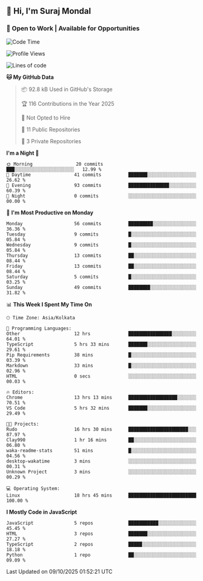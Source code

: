 ## 👋 Hi, I'm Suraj Mondal
### 🚀 Open to Work | Available for Opportunities

<!--START_SECTION:waka-->
![Code Time](http://img.shields.io/badge/Code%20Time-18%20hrs%2045%20mins-blue)

![Profile Views](http://img.shields.io/badge/Profile%20Views-214-blue)

![Lines of code](https://img.shields.io/badge/From%20Hello%20World%20I%27ve%20Written-99.7%20thousand%20lines%20of%20code-blue)

**🐱 My GitHub Data** 

> 📦 92.8 kB Used in GitHub's Storage 
 > 
> 🏆 116 Contributions in the Year 2025
 > 
> 🚫 Not Opted to Hire
 > 
> 📜 11 Public Repositories 
 > 
> 🔑 3 Private Repositories 
 > 
**I'm a Night 🦉** 

```text
🌞 Morning                20 commits          ███░░░░░░░░░░░░░░░░░░░░░░   12.99 % 
🌆 Daytime                41 commits          ███████░░░░░░░░░░░░░░░░░░   26.62 % 
🌃 Evening                93 commits          ███████████████░░░░░░░░░░   60.39 % 
🌙 Night                  0 commits           ░░░░░░░░░░░░░░░░░░░░░░░░░   00.00 % 
```
📅 **I'm Most Productive on Monday** 

```text
Monday                   56 commits          █████████░░░░░░░░░░░░░░░░   36.36 % 
Tuesday                  9 commits           █░░░░░░░░░░░░░░░░░░░░░░░░   05.84 % 
Wednesday                9 commits           █░░░░░░░░░░░░░░░░░░░░░░░░   05.84 % 
Thursday                 13 commits          ██░░░░░░░░░░░░░░░░░░░░░░░   08.44 % 
Friday                   13 commits          ██░░░░░░░░░░░░░░░░░░░░░░░   08.44 % 
Saturday                 5 commits           █░░░░░░░░░░░░░░░░░░░░░░░░   03.25 % 
Sunday                   49 commits          ████████░░░░░░░░░░░░░░░░░   31.82 % 
```


📊 **This Week I Spent My Time On** 

```text
🕑︎ Time Zone: Asia/Kolkata

💬 Programming Languages: 
Other                    12 hrs              ████████████████░░░░░░░░░   64.01 % 
TypeScript               5 hrs 33 mins       ███████░░░░░░░░░░░░░░░░░░   29.61 % 
Pip Requirements         38 mins             █░░░░░░░░░░░░░░░░░░░░░░░░   03.39 % 
Markdown                 33 mins             █░░░░░░░░░░░░░░░░░░░░░░░░   02.96 % 
HTML                     0 secs              ░░░░░░░░░░░░░░░░░░░░░░░░░   00.03 % 

🔥 Editors: 
Chrome                   13 hrs 13 mins      ██████████████████░░░░░░░   70.51 % 
VS Code                  5 hrs 32 mins       ███████░░░░░░░░░░░░░░░░░░   29.49 % 

🐱‍💻 Projects: 
Rudo                     16 hrs 30 mins      ██████████████████████░░░   87.97 % 
Clay990                  1 hr 16 mins        ██░░░░░░░░░░░░░░░░░░░░░░░   06.80 % 
waka-readme-stats        51 mins             █░░░░░░░░░░░░░░░░░░░░░░░░   04.56 % 
desktop-wakatime         3 mins              ░░░░░░░░░░░░░░░░░░░░░░░░░   00.31 % 
Unknown Project          3 mins              ░░░░░░░░░░░░░░░░░░░░░░░░░   00.29 % 

💻 Operating System: 
Linux                    18 hrs 45 mins      █████████████████████████   100.00 % 
```

**I Mostly Code in JavaScript** 

```text
JavaScript               5 repos             ███████████░░░░░░░░░░░░░░   45.45 % 
HTML                     3 repos             ███████░░░░░░░░░░░░░░░░░░   27.27 % 
TypeScript               2 repos             █████░░░░░░░░░░░░░░░░░░░░   18.18 % 
Python                   1 repo              ██░░░░░░░░░░░░░░░░░░░░░░░   09.09 % 
```




 Last Updated on 09/10/2025 01:52:21 UTC
<!--END_SECTION:waka-->
